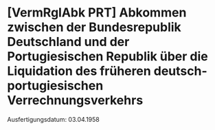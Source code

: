 # [VermRglAbk PRT] Abkommen zwischen der Bundesrepublik Deutschland und der Portugiesischen Republik über die Liquidation des früheren deutsch-portugiesischen Verrechnungsverkehrs

Ausfertigungsdatum: 03.04.1958

 